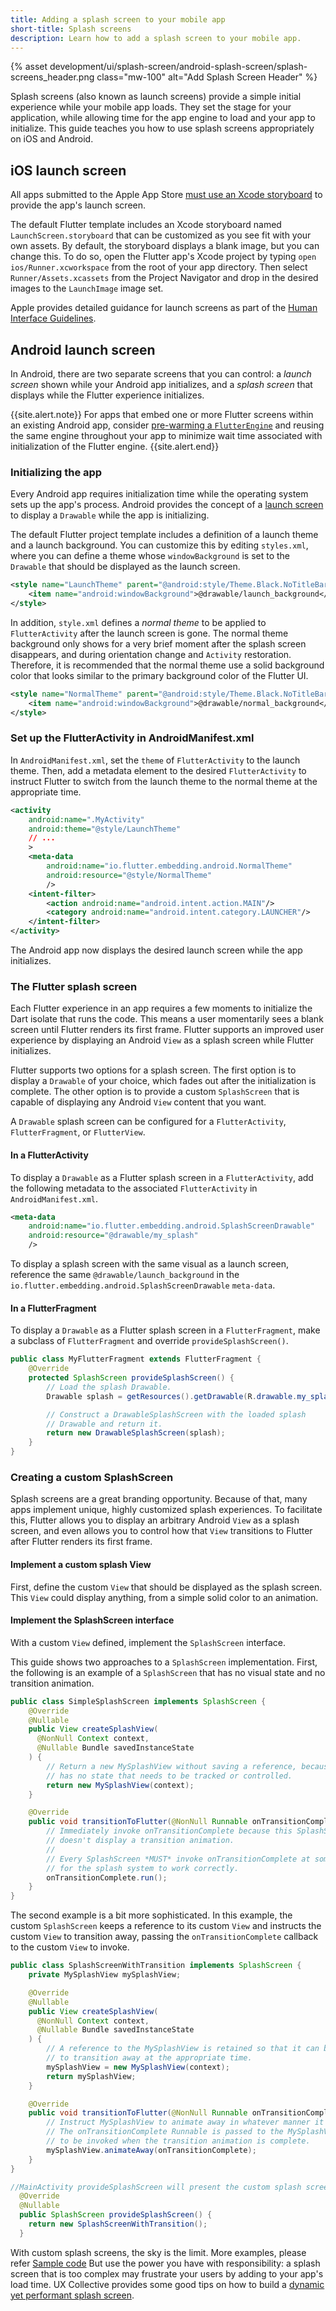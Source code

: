 ```yaml
---
title: Adding a splash screen to your mobile app
short-title: Splash screens
description: Learn how to add a splash screen to your mobile app.
---
```


{% asset
development/ui/splash-screen/android-splash-screen/splash-screens_header.png
class="mw-100" alt="Add Splash Screen Header" %}

Splash screens (also known as launch screens) provide a simple initial
experience while your mobile app loads. They set the stage for your
application, while allowing time for the app engine to load and your
app to initialize. This guide teaches you how to use splash screens
appropriately on iOS and Android.

## iOS launch screen

All apps submitted to the Apple App Store
[must use an Xcode storyboard][] to
provide the app's launch screen.

The default Flutter template includes an Xcode storyboard named
`LaunchScreen.storyboard` that can be customized as you see fit with
your own assets. By default, the storyboard displays a blank image,
but you can change this. To do so, open the Flutter app's Xcode project
by typing `open ios/Runner.xcworkspace` from the root of your app directory.
Then select `Runner/Assets.xcassets` from the Project Navigator and
drop in the desired images to the `LaunchImage` image set.

Apple provides detailed guidance for launch screens as
part of the [Human Interface Guidelines][].

## Android launch screen

In Android, there are two separate screens that you can control:
a _launch screen_ shown while your Android app initializes,
and a _splash screen_ that displays while the Flutter experience
initializes.

{{site.alert.note}}
  For apps that embed one or more Flutter screens within an
  existing Android app, consider
  [pre-warming a `FlutterEngine`][] and reusing the
  same engine throughout your app to minimize wait
  time associated with initialization of the Flutter engine.
{{site.alert.end}}

### Initializing the app

Every Android app requires initialization time while the
operating system sets up the app's process.
Android provides the concept of a [launch screen][] to
display a `Drawable` while the app is initializing.

The default Flutter project template includes a definition
of a launch theme and a launch background. You can customize
this by editing `styles.xml`, where you can define a theme
whose `windowBackground` is set to the
`Drawable` that should be displayed as the launch screen.

```xml
<style name="LaunchTheme" parent="@android:style/Theme.Black.NoTitleBar">
    <item name="android:windowBackground">@drawable/launch_background</item>
</style>
```

In addition, `style.xml` defines a _normal theme_
to be applied to `FlutterActivity` after the launch
screen is gone. The normal theme background only shows
for a very brief moment after the splash screen disappears,
and during orientation change and `Activity` restoration.
Therefore, it is recommended that the normal theme use a
solid background color that looks similar to the primary
background color of the Flutter UI.

```xml
<style name="NormalTheme" parent="@android:style/Theme.Black.NoTitleBar">
    <item name="android:windowBackground">@drawable/normal_background</item>
</style>
```

### Set up the FlutterActivity in AndroidManifest.xml

In `AndroidManifest.xml`, set the `theme` of
`FlutterActivity` to the launch theme. Then,
add a metadata element to the desired `FlutterActivity`
to instruct Flutter to switch from the launch theme
to the normal theme at the appropriate time.

```xml
<activity
    android:name=".MyActivity"
    android:theme="@style/LaunchTheme"
    // ...
    >
    <meta-data
        android:name="io.flutter.embedding.android.NormalTheme"
        android:resource="@style/NormalTheme"
        />
    <intent-filter>
        <action android:name="android.intent.action.MAIN"/>
        <category android:name="android.intent.category.LAUNCHER"/>
    </intent-filter>
</activity>
```

The Android app now displays the desired launch screen
while the app initializes.

### The Flutter splash screen

Each Flutter experience in an app requires a few moments
to initialize the Dart isolate that runs the code.
This means a user momentarily sees a blank screen
until Flutter renders its first frame. Flutter supports
an improved user experience by displaying an Android
`View` as a splash screen while Flutter initializes.

Flutter supports two options for a splash screen.
The first option is to  display a `Drawable` of
your choice, which fades out after the initialization
is complete. The other option is to provide a custom
`SplashScreen` that is capable of displaying any
Android `View` content that you want.

A `Drawable` splash screen can be configured for a
`FlutterActivity`, `FlutterFragment`, or `FlutterView`.

#### In a FlutterActivity

To display a `Drawable` as a Flutter splash screen
in a `FlutterActivity`, add the following metadata
to the associated `FlutterActivity` in `AndroidManifest.xml`.

```xml
<meta-data
    android:name="io.flutter.embedding.android.SplashScreenDrawable"
    android:resource="@drawable/my_splash"
    />
```

To display a splash screen with the same visual as a launch screen,
reference the same `@drawable/launch_background` in the
`io.flutter.embedding.android.SplashScreenDrawable` `meta-data`.

#### In a FlutterFragment

To display a `Drawable` as a Flutter splash screen in a
`FlutterFragment`, make a subclass of `FlutterFragment` and override
`provideSplashScreen()`.

```java
public class MyFlutterFragment extends FlutterFragment {
    @Override
    protected SplashScreen provideSplashScreen() {
        // Load the splash Drawable.
        Drawable splash = getResources().getDrawable(R.drawable.my_splash);

        // Construct a DrawableSplashScreen with the loaded splash
        // Drawable and return it.
        return new DrawableSplashScreen(splash);
    }
}
```

### Creating a custom SplashScreen

Splash screens are a great branding opportunity.
Because of that, many apps implement unique,
highly customized splash experiences. To facilitate this,
Flutter allows you to display an arbitrary Android `View` as a splash
screen, and even allows you to control how that `View` transitions to
Flutter after Flutter renders its first frame.

#### Implement a custom splash View

First, define the custom `View` that should be displayed
as the splash screen. This `View` could display anything,
from a simple solid color to an animation.

#### Implement the SplashScreen interface

With a custom `View` defined, implement the `SplashScreen` interface.

This guide shows two approaches to a `SplashScreen`
implementation. First, the following is an example of a
`SplashScreen` that has no visual state and no transition
animation.

```java
public class SimpleSplashScreen implements SplashScreen {
    @Override
    @Nullable
    public View createSplashView(
      @NonNull Context context,
      @Nullable Bundle savedInstanceState
    ) {
        // Return a new MySplashView without saving a reference, because it
        // has no state that needs to be tracked or controlled.
        return new MySplashView(context);
    }

    @Override
    public void transitionToFlutter(@NonNull Runnable onTransitionComplete) {
        // Immediately invoke onTransitionComplete because this SplashScreen
        // doesn't display a transition animation.
        //
        // Every SplashScreen *MUST* invoke onTransitionComplete at some point
        // for the splash system to work correctly.
        onTransitionComplete.run();
    }
}
```

The second example is a bit more sophisticated.
In this example, the custom `SplashScreen` keeps
a reference to its custom `View` and instructs the custom
`View` to transition away, passing the `onTransitionComplete`
callback to the custom `View` to invoke.

```java
public class SplashScreenWithTransition implements SplashScreen {
    private MySplashView mySplashView;

    @Override
    @Nullable
    public View createSplashView(
      @NonNull Context context,
      @Nullable Bundle savedInstanceState
    ) {
        // A reference to the MySplashView is retained so that it can be told
        // to transition away at the appropriate time.
        mySplashView = new MySplashView(context);
        return mySplashView;
    }

    @Override
    public void transitionToFlutter(@NonNull Runnable onTransitionComplete) {
        // Instruct MySplashView to animate away in whatever manner it wants.
        // The onTransitionComplete Runnable is passed to the MySplashView
        // to be invoked when the transition animation is complete.
        mySplashView.animateAway(onTransitionComplete);
    }
}
```
```java
//MainActivity provideSplashScreen will present the custom splash screen
  @Override
  @Nullable
  public SplashScreen provideSplashScreen() {
    return new SplashScreenWithTransition();
  }
```

With custom splash screens, the sky is the limit. More examples, please refer [Sample code][]
But use the power you have with responsibility: a
splash screen that is too complex may frustrate your
users by adding to your app's load time.
UX Collective provides some good
tips on how to build a [dynamic yet performant splash screen][].


[dynamic yet performant splash screen]: https://uxdesign.cc/building-the-perfect-splash-screen-46e080395f06
[launch screen]: {{site.android-dev}}/topic/performance/vitals/launch-time#themed
[pre-warming a `FlutterEngine`]: /docs/development/add-to-app/android/add-flutter-fragment#using-a-pre-warmed-flutterengine
[must use an Xcode storyboard]: https://developer.apple.com/news/?id=03042020b
[Human Interface Guidelines]: https://developer.apple.com/design/human-interface-guidelines/ios/visual-design/launch-screen/
[Sample code]:https://github.com/flutter/flutter/tree/master/dev/integration_tests/android_splash_screens
